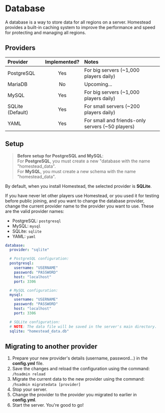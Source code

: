 # Database

A database is a way to store data for all regions on a server. Homestead provides a built-in caching system to improve the performance and speed for protecting and managing all regions.

## Providers

| Provider | Implemented? | Notes |
| :--------------- | :--------: | :----- |
| PostgreSQL       | Yes        | For big servers (~1,000 players daily)    
| MariaDB          | No         | Upcoming... 
| MySQL            | Yes        | For big servers (~1,000 players daily)
| SQLite (Default) | Yes        | For small servers (~200 players daily)
| YAML             | Yes        | For small and friends-only servers (~50 players)

## Setup

> **Before setup for PostgreSQL and MySQL**:<br>
> For **PostgreSQL**, you must create a new "database with the name "homestead_data". <br>
> For **MySQL**, you must create a new schema with the name "homestead_data".

By default, when you install Homestead, the selected provider is **SQLite**.

If you have never let other players use Homestead, or you used it for testing before public joining, and you want to change the database provider, change the current provider name to the provider you want to use. These are the valid provider names:

- PostgreSQL: `postgresql`
- MySQL: `mysql`
- SQLite: `sqlite`
- YAML: `yaml`

```yaml
database:
  provider: "sqlite"

  # PostgreSQL configuration:
  postgresql:
    username: "USERNAME"
    password: "PASSWORD"
    host: "localhost"
    port: 3306

  # MySQL configuration:
  mysql:
    username: "USERNAME"
    password: "PASSWORD"
    host: "localhost"
    port: 3306

  # SQLite configuration:
  # NOTE: The data file will be saved in the server's main directory.
  sqlite: "homestead_data.db"
```

## Migrating to another provider


1. Prepare your new provider's details (username, password...) in the **config.yml** file.
2. Save the changes and reload the configuration using the command: `/hsadmin reload`
3. Migrate the current data to the new provider using the command: `/hsadmin migratedata [provider]`
4. Stop your server.
5. Change the provider to the provider you migrated to earlier in **config.yml**.
6. Start the server. You're good to go!
